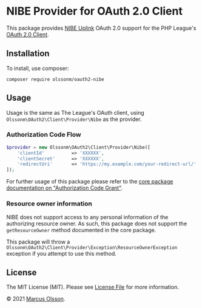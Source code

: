 # NIBE Provider for OAuth 2.0 Client

This package provides [NIBE Uplink](https://nibeuplink.com/) OAuth 2.0 support for the PHP League's [OAuth 2.0 Client](https://github.com/thephpleague/oauth2-client).

## Installation

To install, use composer:

```
composer require olssonm/oauth2-nibe
```

## Usage

Usage is the same as The League's OAuth client, using `Olssonm\OAuth2\Client\Provider\Nibe` as the provider.

### Authorization Code Flow

```php
$provider = new Olssonm\OAuth2\Client\Provider\Nibe([
    'clientId'          => 'XXXXXX',
    'clientSecret'      => 'XXXXXX',
    'redirectUri'       => 'https://my.example.com/your-redirect-url/'
]);
```

For further usage of this package please refer to the [core package documentation on "Authorization Code Grant"](https://oauth2-client.thephpleague.com/usage#authorization-code-grant).

### Resource owner information

NIBE does not support access to any personal information of the authorizing resource owner. As such, this package does not support the `getResourceOwner` method documented in the core package.

This package will throw a `Olssonm\OAuth2\Client\Provider\Exception\ResourceOwnerException` exception if you attempt to use this method.

## License

The MIT License (MIT). Please see [License File](https://github.com/olssonm/oauth2-nibe/blob/master/LICENSE) for more information.

© 2021 [Marcus Olsson](https://marcusolsson.me).
